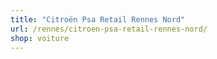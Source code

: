 ```yaml
---
title: "Citroën Psa Retail Rennes Nord"
url: /rennes/citroen-psa-retail-rennes-nord/
shop: voiture
---
```

